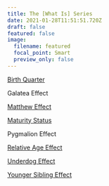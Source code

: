```yaml
---
title: The [What Is] Series
date: 2021-01-28T11:51:51.720Z
draft: false
featured: false
image:
  filename: featured
  focal_point: Smart
  preview_only: false
---
```

[Birth Quarter](https://onemoresummer.co.uk/post/what-is-birth-quarter/)

Galatea Effect

[Matthew Effect](https://onemoresummer.co.uk/post/what-is-the-matthew-effect/)

[Maturity Status](https://onemoresummer.co.uk/post/what-is-maturity-status/)

Pygmalion Effect

[Relative Age Effect](https://onemoresummer.co.uk/post/what-is-relative-age-effect/)

[Underdog Effect](https://onemoresummer.co.uk/post/what-is-the-underdog-effect/)

[Younger Sibling Effect](https://onemoresummer.co.uk/post/the-younger-sibling-effect/)
